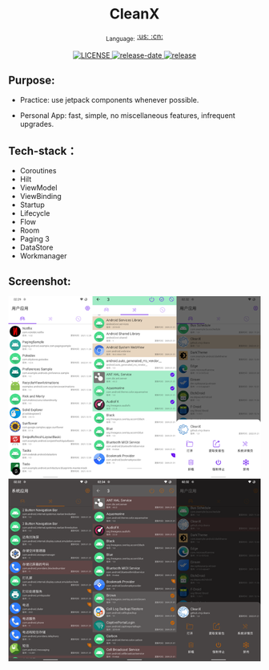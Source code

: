 <h1 align="center">CleanX</h1>

<div align="center">
  <sub>Language:</sub>
  <a href="README.md#readme">
    <span>:us:</span>
  </a>
  <a href="README-CN.md#readme">
    <span>:cn:</span>
  </a>
</div>
<br>

<div align="center">
  <!-- License -->
  <a href="LICENSE">
    <img src="https://img.shields.io/github/license/xtvj/cleanx.svg" alt="LICENSE">
  </a>
 <!-- release-date -->
  <a href="https://github.com/xtvj/cleanx/releases/latest">
    <img src="https://img.shields.io/github/release-date/xtvj/cleanx" alt="release-date">
  </a>
 <!-- release -->
  <a href="https://github.com/xtvj/cleanx/releases">
    <img src="https://img.shields.io/github/v/release/xtvj/cleanx?include_prereleases" alt="release">
  </a>

</div>

## Purpose:

- Practice: use jetpack components whenever possible.

- Personal App: fast, simple, no miscellaneous features, infrequent upgrades.

## Tech-stack：

- Coroutines
- Hilt
- ViewModel
- ViewBinding
- Startup
- Lifecycle
- Flow
- Room
- Paging 3
- DataStore
- Workmanager

## Screenshot:

![](screenshot/screenshot.png?raw=true)

